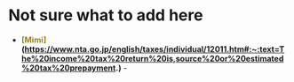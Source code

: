 # Not sure what to add here

- __<span style="color:#938220">[Mimi]</span>(https://www.nta.go.jp/english/taxes/individual/12011.htm#:~:text=The%20income%20tax%20return%20is,source%20or%20estimated%20tax%20prepayment.)__ -
